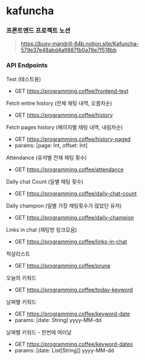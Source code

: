 # kafuncha

### 프론트엔드 프로젝트 노션

> https://busy-mandrill-84b.notion.site/Kafuncha-579e37e48abd4a9887fb0a78e7f518bb

### API Endpoints

Test (테스트용)

- GET https://programming.coffee/frontend-test

Fetch entire history (전체 채팅 내역, 오름차순)

- GET https://programming.coffee/history

Fetch pages history (페이지별 채팅 내역, 내림차순)

- GET https://programming.coffee/history-paged
- params: [page: Int, offset: Int]

Attendance (유저별 전채 채팅 횟수)

- GET https://programming.coffee/attendance

Daily chat Count (일별 채팅 횟수)

- GET https://programming.coffee/daily-chat-count

Daily champion (일별 가장 채팅횟수가 많았던 유저)

- GET https://programming.coffee/daily-champion

Links in chat (채팅방 링크모음)

- GET https://programming.coffee/links-in-chat

척살리스트

- GET https://programming.coffee/prune

오늘의 키워드

- GET https://programming.coffee/today-keyword

날짜별 키워드

- GET https://programming.coffee/keyword-date
- params: [date: String] yyyy-MM-dd

날짜별 키워드 - 한번에 여러날

- GET https://programming.coffee/keyword-dates
- params: [date: List[String]] yyyy-MM-dd
